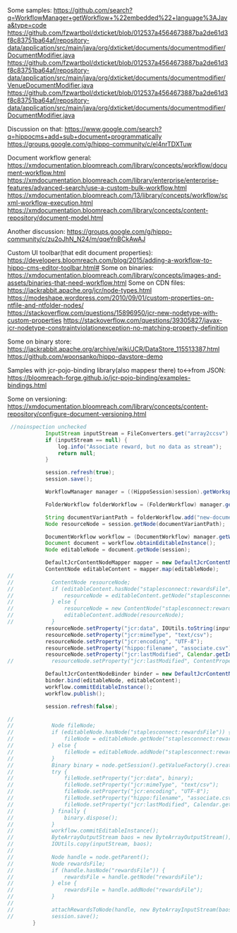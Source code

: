Some samples:
https://github.com/search?q=WorkflowManager+getWorkflow+%22embedded%22+language%3AJava&type=code
https://github.com/fzwartbol/dxticket/blob/012537a4564673887ba2de61d3f8c83751ba64af/repository-data/application/src/main/java/org/dxticket/documents/documentmodifier/DocumentModifier.java
https://github.com/fzwartbol/dxticket/blob/012537a4564673887ba2de61d3f8c83751ba64af/repository-data/application/src/main/java/org/dxticket/documents/documentmodifier/VenueDocumentModifier.java
https://github.com/fzwartbol/dxticket/blob/012537a4564673887ba2de61d3f8c83751ba64af/repository-data/application/src/main/java/org/dxticket/documents/documentmodifier/DocumentModifier.java

Discussion on that:
https://www.google.com/search?q=hippocms+add+sub+document+programmatically
https://groups.google.com/g/hippo-community/c/el4nrTDXTuw

Document workflow general:
https://xmdocumentation.bloomreach.com/library/concepts/workflow/document-workflow.html
https://xmdocumentation.bloomreach.com/library/enterprise/enterprise-features/advanced-search/use-a-custom-bulk-workflow.html
https://xmdocumentation.bloomreach.com/13/library/concepts/workflow/scxml-workflow-execution.html
https://xmdocumentation.bloomreach.com/library/concepts/content-repository/document-model.html

Another discussion:
https://groups.google.com/g/hippo-community/c/zu2oJhN_N24/m/qqeYnBCkAwAJ

Custom UI toolbar(that edit document properties):
https://developers.bloomreach.com/blog/2015/adding-a-workflow-to-hippo-cms-editor-toolbar.html#
Some on binaries:
https://xmdocumentation.bloomreach.com/library/concepts/images-and-assets/binaries-that-need-workflow.html
Some on CDN files:
https://jackrabbit.apache.org/jcr/node-types.html
https://modeshape.wordpress.com/2010/09/01/custom-properties-on-ntfile-and-ntfolder-nodes/
https://stackoverflow.com/questions/15896950/jcr-new-nodetype-with-custom-properties
https://stackoverflow.com/questions/39305827/javax-jcr-nodetype-constraintviolationexception-no-matching-property-definition

Some on binary store:
https://jackrabbit.apache.org/archive/wiki/JCR/DataStore_115513387.html
https://github.com/woonsanko/hippo-davstore-demo

Samples with jcr-pojo-binding library(also mappesr there) to<->from JSON:
https://bloomreach-forge.github.io/jcr-pojo-binding/examples-bindings.html

Some on versioning:
https://xmdocumentation.bloomreach.com/library/concepts/content-repository/configure-document-versioning.html

```java
 //noinspection unchecked
            InputStream inputStream = FileConverters.get("array2ccsv").convert(data);
            if (inputStream == null) {
                log.info("Associate reward, but no data as stream");
                return null;
            }

            session.refresh(true);
            session.save();

            WorkflowManager manager = ((HippoSession)session).getWorkspace().getWorkflowManager();

            FolderWorkflow folderWorkflow = (FolderWorkflow) manager.getWorkflow("embedded", node);

            String documentVariantPath = folderWorkflow.add("new-document", "hippo:resource", "staplesconnect:rewardsFile");
            Node resourceNode = session.getNode(documentVariantPath);

            DocumentWorkflow workflow = (DocumentWorkflow) manager.getWorkflow("default", node.getParent());
            Document document = workflow.obtainEditableInstance();
            Node editableNode = document.getNode(session);

            DefaultJcrContentNodeMapper mapper = new DefaultJcrContentNodeMapper();
            ContentNode editableContent = mapper.map(editableNode);
//
//            ContentNode resourceNode;
//            if (editableContent.hasNode("staplesconnect:rewardsFile")) {
//                resourceNode = editableContent.getNode("staplesconnect:rewardsFile");
//            } else {
//                resourceNode = new ContentNode("staplesconnect:rewardsFile", "hippo:resource");
//                editableContent.addNode(resourceNode);
//            }
            resourceNode.setProperty("jcr:data", IOUtils.toString(inputStream, StandardCharsets.UTF_8));
            resourceNode.setProperty("jcr:mimeType", "text/csv");
            resourceNode.setProperty("jcr:encoding", "UTF-8");
            resourceNode.setProperty("hippo:filename", "associate.csv");
            resourceNode.setProperty("jcr:lastModified", Calendar.getInstance());
//            resourceNode.setProperty("jcr:lastModified", ContentPropertyType.DATE, ZonedDateTime.now().format(DateTimeFormatter.ISO_OFFSET_DATE_TIME));

            DefaultJcrContentNodeBinder binder = new DefaultJcrContentNodeBinder();
            binder.bind(editableNode, editableContent);
            workflow.commitEditableInstance();
            workflow.publish();

            session.refresh(false);

//
//            Node fileNode;
//            if (editableNode.hasNode("staplesconnect:rewardsFile")) {
//                fileNode = editableNode.getNode("staplesconnect:rewardsFile");
//            } else {
//                fileNode = editableNode.addNode("staplesconnect:rewardsFile", "hippo:resource");
//            }
//            Binary binary = node.getSession().getValueFactory().createBinary(inputStream);
//            try {
//                fileNode.setProperty("jcr:data", binary);
//                fileNode.setProperty("jcr:mimeType", "text/csv");
//                fileNode.setProperty("jcr:encoding", "UTF-8");
//                fileNode.setProperty("hippo:filename", "associate.csv");
//                fileNode.setProperty("jcr:lastModified", Calendar.getInstance());
//            } finally {
//                binary.dispose();
//            }
//            workflow.commitEditableInstance();
//            ByteArrayOutputStream baos = new ByteArrayOutputStream();
//            IOUtils.copy(inputStream, baos);
//
//            Node handle = node.getParent();
//            Node rewardsFile;
//            if (handle.hasNode("rewardsFile")) {
//                rewardsFile = handle.getNode("rewardsFile");
//            } else {
//                rewardsFile = handle.addNode("rewardsFile");
//            }
//
//            attachRewardsToNode(handle, new ByteArrayInputStream(baos.toByteArray()));
//            session.save();
        }
```

